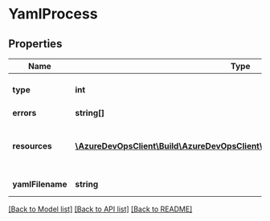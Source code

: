 # YamlProcess

## Properties
Name | Type | Description | Notes
------------ | ------------- | ------------- | -------------
**type** | **int** | The type of the process. | [optional] 
**errors** | **string[]** |  | [optional] 
**resources** | [**\AzureDevOpsClient\Build\AzureDevOpsClient\Build\Model\BuildProcessResources**](BuildProcessResources.md) | The resources used by the build definition. | [optional] 
**yamlFilename** | **string** | The YAML filename. | [optional] 

[[Back to Model list]](../README.md#documentation-for-models) [[Back to API list]](../README.md#documentation-for-api-endpoints) [[Back to README]](../README.md)


